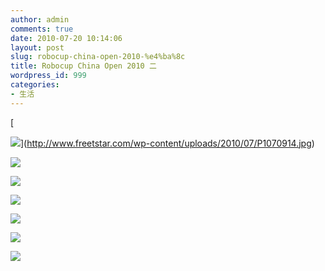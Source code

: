 ```yaml
---
author: admin
comments: true
date: 2010-07-20 10:14:06
layout: post
slug: robocup-china-open-2010-%e4%ba%8c
title: Robocup China Open 2010 二
wordpress_id: 999
categories:
- 生活
---
```


[  

![](http://www.freetstar.com/wp-content/uploads/2010/07/P1070914-1024x768.jpg)](http://www.freetstar.com/wp-content/uploads/2010/07/P1070914.jpg)




![](http://image163.poco.cn/mypoco/myphoto/20100720/09/5558833020100720094850010_640.jpg)




![](http://image163.poco.cn/mypoco/myphoto/20100720/09/5558833020100720094813092_640.jpg)




![](http://image163.poco.cn/mypoco/myphoto/20100720/09/5558833020100720094739061_640.jpg)




<!-- more -->




![](http://image163.poco.cn/mypoco/myphoto/20100720/09/5558833020100720094705018_640.jpg)




![](http://image163.poco.cn/mypoco/myphoto/20100720/09/5558833020100720094631099_640.jpg)




![](http://image163.poco.cn/mypoco/myphoto/20100720/09/5558833020100720094553075_640.jpg)



